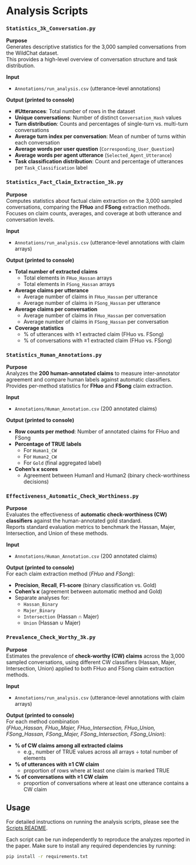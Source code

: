 # Analysis Scripts

### `Statistics_3k_Conversation.py`

**Purpose**  
Generates descriptive statistics for the 3,000 sampled conversations from the WildChat dataset.  
This provides a high-level overview of conversation structure and task distribution.

**Input**  
- `Annotations/run_analysis.csv` (utterance-level annotations)

**Output (printed to console)**  
- **#Utterances**: Total number of rows in the dataset  
- **Unique conversations**: Number of distinct `Conversation_Hash` values  
- **Turn distribution**: Counts and percentages of single-turn vs. multi-turn conversations  
- **Average turn index per conversation**: Mean of number of turns within each conversation  
- **Average words per user question** (`Corresponding_User_Question`)  
- **Average words per agent utterance** (`Selected_Agent_Utterance`)  
- **Task classification distribution**: Count and percentage of utterances per `Task_Classification` label  




### `Statistics_Fact_Claim_Extraction_3k.py`

**Purpose**  
Computes statistics about factual claim extraction on the 3,000 sampled conversations, comparing the **FHuo** and **FSong** extraction methods.  
Focuses on claim counts, averages, and coverage at both utterance and conversation levels.

**Input**  
- `Annotations/run_analysis.csv` (utterance-level annotations with claim arrays)

**Output (printed to console)**  
- **Total number of extracted claims**  
  - Total elements in `FHuo_Hassan` arrays  
  - Total elements in `FSong_Hassan` arrays  
- **Average claims per utterance**  
  - Average number of claims in `FHuo_Hassan` per utterance  
  - Average number of claims in `FSong_Hassan` per utterance  
- **Average claims per conversation**  
  - Average number of claims in `FHuo_Hassan` per conversation  
  - Average number of claims in `FSong_Hassan` per conversation  
- **Coverage statistics**  
  - % of utterances with ≥1 extracted claim (FHuo vs. FSong)  
  - % of conversations with ≥1 extracted claim (FHuo vs. FSong)  



### `Statistics_Human_Annotations.py`

**Purpose**  
Analyzes the **200 human-annotated claims** to measure inter-annotator agreement and compare human labels against automatic classifiers.  
Provides per-method statistics for **FHuo** and **FSong** claim extraction.

**Input**  
- `Annotations/Human_Annotation.csv` (200 annotated claims)

**Output (printed to console)**  
- **Row counts per method**: Number of annotated claims for FHuo and FSong  
- **Percentage of TRUE labels**  
  - For `Human1_CW`  
  - For `Human2_CW`  
  - For `Gold` (final aggregated label)  
- **Cohen’s κ scores**  
  - Agreement between Human1 and Human2 (binary check-worthiness decisions)  


### `Effectiveness_Automatic_Check_Worthiness.py`

**Purpose**  
Evaluates the effectiveness of **automatic check-worthiness (CW) classifiers** against the human-annotated gold standard.  
Reports standard evaluation metrics to benchmark the Hassan, Majer, Intersection, and Union of these methods.

**Input**  
- `Annotations/Human_Annotation.csv` (200 annotated claims)

**Output (printed to console)**  
For each claim extraction method (*FHuo* and *FSong*):  
- **Precision**, **Recall**, **F1-score** (binary classification vs. Gold)  
- **Cohen’s κ** (agreement between automatic method and Gold)  
- Separate analyses for:  
  - `Hassan_Binary`  
  - `Majer_Binary`  
  - `Intersection` (Hassan ∩ Majer)  
  - `Union` (Hassan ∪ Majer) 



### `Prevalence_Check_Worthy_3k.py`

**Purpose**  
Estimates the prevalence of **check-worthy (CW) claims** across the 3,000 sampled conversations, using different CW classifiers (Hassan, Majer, Intersection, Union) applied to both FHuo and FSong claim extraction methods.

**Input**  
- `Annotations/run_analysis.csv` (utterance-level annotations with claim arrays)

**Output (printed to console)**  
For each method combination  
(*FHuo_Hassan, FHuo_Majer, FHuo_Intersection, FHuo_Union, FSong_Hassan, FSong_Majer, FSong_Intersection, FSong_Union*):  
- **% of CW claims among all extracted claims**  
  - e.g., number of TRUE values across all arrays ÷ total number of elements  
- **% of utterances with ≥1 CW claim**  
  - proportion of rows where at least one claim is marked TRUE  
- **% of conversations with ≥1 CW claim**  
  - proportion of conversations where at least one utterance contains a CW claim 

## Usage

For detailed instructions on running the analysis scripts, please see the [Scripts README](Scripts/README.md).

Each script can be run independently to reproduce the analyzes reported in the paper. Make sure to install any required dependencies by running:

```bash
pip install -r requirements.txt
```
